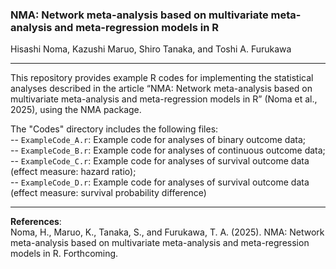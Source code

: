 ### NMA: Network meta-analysis based on multivariate meta-analysis and meta-regression models in R

Hisashi Noma, Kazushi Maruo, Shiro Tanaka, and Toshi A. Furukawa

---

This repository provides example R codes for implementing the statistical analyses described in the article “NMA: Network meta-analysis based on multivariate meta-analysis and meta-regression models in R” (Noma et al., 2025), using the NMA package.

The "Codes" directory includes the following files:  
-- `ExampleCode_A.r`: Example code for analyses of binary outcome data;  
-- `ExampleCode_B.r`: Example code for analyses of continuous outcome data;  
-- `ExampleCode_C.r`: Example code for analyses of survival outcome data (effect measure: hazard ratio);  
-- `ExampleCode_D.r`: Example code for analyses of survival outcome data (effect measure: survival probability difference)

---

**References**:  
Noma, H., Maruo, K., Tanaka, S., and Furukawa, T. A. (2025). NMA: Network meta-analysis based on multivariate meta-analysis and meta-regression models in R. Forthcoming.
